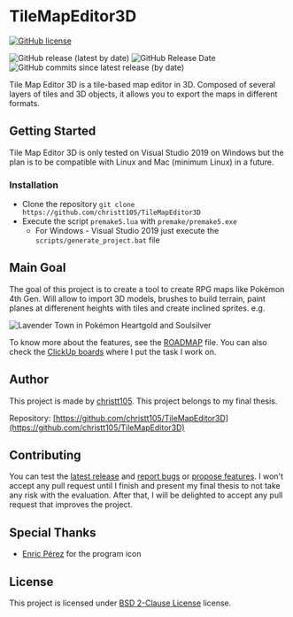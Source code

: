 # TileMapEditor3D

[![GitHub license](https://img.shields.io/github/license/christt105/TileMapEditor3D)](https://github.com/christt105/TileMapEditor3D/blob/master/LICENSE)

![GitHub release (latest by date)](https://img.shields.io/github/v/release/christt105/TileMapEditor3D)
![GitHub Release Date](https://img.shields.io/github/release-date/christt105/TileMapEditor3D)
![GitHub commits since latest release (by date)](https://img.shields.io/github/commits-since/christt105/TileMapEditor3D/latest)

Tile Map Editor 3D is a tile-based map editor in 3D. Composed of several layers of tiles and 3D objects, it allows you to export the maps in different formats.

## Getting Started

Tile Map Editor 3D is only tested on Visual Studio 2019 on Windows but the plan is to be compatible with Linux and Mac (minimum Linux) in a future.

### Installation

- Clone the repository `git clone https://github.com/christt105/TileMapEditor3D`
- Execute the script `premake5.lua` with `premake/premake5.exe`
  - For Windows - Visual Studio 2019 just execute the `scripts/generate_project.bat` file

## Main Goal

The goal of this project is to create a tool to create RPG maps like Pokémon 4th Gen. Will allow to import 3D models, brushes to build terrain, paint planes at differenent heights with tiles and create inclined sprites. e.g.

![Lavender Town in Pokémon Heartgold and Soulsilver](https://vignette.wikia.nocookie.net/espokemon/images/b/b7/Pueblo_lavanda_HGSS.png/revision/latest?cb=20100206024454)

To know more about the features, see the [ROADMAP](https://github.com/christt105/TileMapEditor3D/blob/master/ROADMAP.md) file. You can also check the [ClickUp boards](https://share.clickup.com/l/h/4-4678676-1/7e2410f745d66ec) where I put the task I work on.

## Author

This project is made by [christt105](https://github.com/christt105). This project belongs to my final thesis.

Repository: [https://github.com/christt105/TileMapEditor3D](https://github.com/christt105/TileMapEditor3D)

## Contributing

You can test the [latest release](https://github.com/christt105/TileMapEditor3D/releases/latest) and [report bugs](https://github.com/christt105/TileMapEditor3D/issues/new?assignees=&labels=&template=bug_report.md&title=) or [propose features](https://github.com/christt105/TileMapEditor3D/issues/new?assignees=&labels=&template=feature_request.md&title=).
I won't accept any pull request until I finish and present my final thesis to not take any risk with the evaluation. After that, I will be delighted to accept any pull request that improves the project.

## Special Thanks

- [Enric Pérez](https://perezenric.github.io/) for the program icon

## License

This project is licensed under [BSD 2-Clause License](https://github.com/christt105/TileMapEditor3D/blob/master/LICENSE) license.
